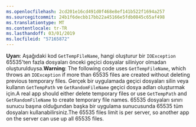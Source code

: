 ```yaml
---
ms.openlocfilehash: 2cd201e16cd491d0f468e8ef141b522f1694a257
ms.sourcegitcommit: 24b1f6decbb17bb22a45166e5fdb0845c65af498
ms.translationtype: MT
ms.contentlocale: tr-TR
ms.lasthandoff: 03/01/2019
ms.locfileid: "57165872"
---
```

<span data-ttu-id="c9392-101">**Uyarı**: Aşağıdaki kod `GetTempFileName`, hangi oluşturur bir `IOException` 65535'ten fazla dosyaları önceki geçici dosyalar siliniyor olmadan oluşturulduysa.</span><span class="sxs-lookup"><span data-stu-id="c9392-101">**Warning**: The following code uses `GetTempFileName`, which throws an `IOException` if more than 65535 files are created without deleting previous temporary files.</span></span> <span data-ttu-id="c9392-102">Gerçek bir uygulamada geçici dosyaları silin veya kullanın `GetTempPath` ve `GetRandomFileName` geçici dosya adları oluşturmak için.</span><span class="sxs-lookup"><span data-stu-id="c9392-102">A real app should either delete temporary files or use `GetTempPath` and `GetRandomFileName` to create temporary file names.</span></span> <span data-ttu-id="c9392-103">65535 dosyaları sınırı sunucu başına olduğundan başka bir uygulama sunucusunda 65535 tüm dosyaları kullanabilirsiniz.</span><span class="sxs-lookup"><span data-stu-id="c9392-103">The 65535 files limit is per server, so another app on the server can use up all 65535 files.</span></span> 
